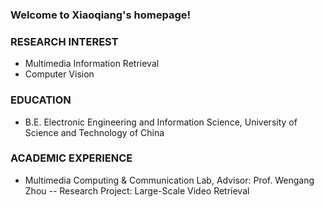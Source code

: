 ### Welcome to Xiaoqiang's homepage!

### RESEARCH INTEREST
- Multimedia Information Retrieval
- Computer Vision
### EDUCATION
- B.E. Electronic Engineering and Information Science, University of Science and Technology of China
### ACADEMIC EXPERIENCE

- Multimedia Computing & Communication Lab, Advisor: Prof. Wengang Zhou
  -- Research Project: Large-Scale Video Retrieval
